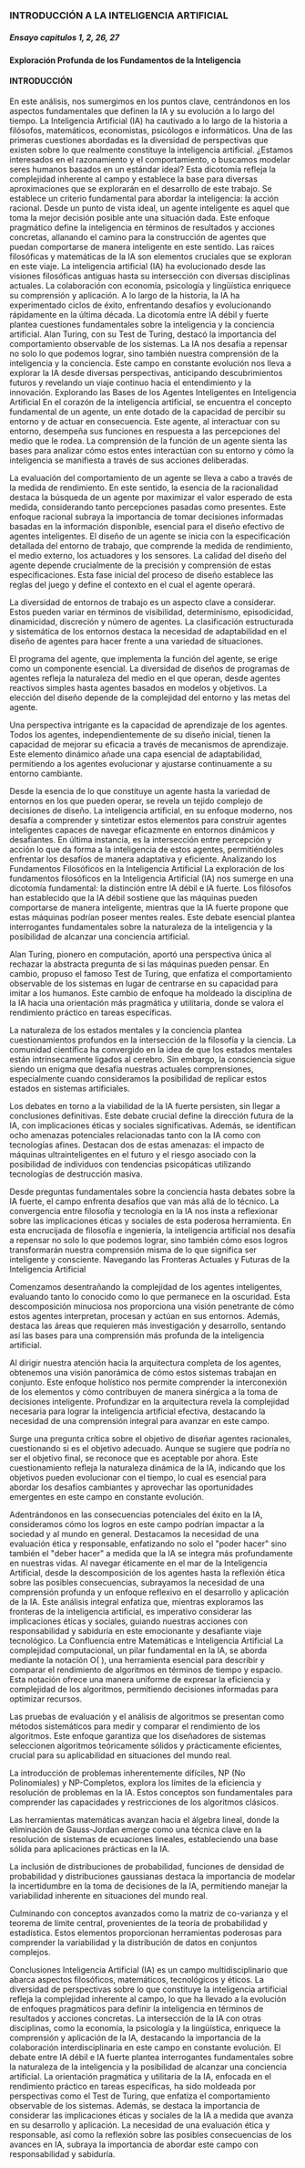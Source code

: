 ### INTRODUCCIÓN A LA INTELIGENCIA ARTIFICIAL
##### Ensayo capitulos 1, 2, 26, 27
#### Exploración Profunda de los Fundamentos de la Inteligencia 
#### INTRODUCCIÓN

En este análisis, nos sumergimos en los puntos clave, centrándonos en los aspectos fundamentales que definen la IA y su evolución a lo largo del tiempo. La Inteligencia Artificial (IA) ha cautivado a lo largo de la historia a filósofos, matemáticos, economistas, psicólogos e informáticos. Una de las primeras cuestiones abordadas es la diversidad de perspectivas que existen sobre lo que realmente constituye la inteligencia artificial. ¿Estamos interesados en el razonamiento y el comportamiento, o buscamos modelar seres humanos basados en un estándar ideal? Esta dicotomía refleja la complejidad inherente al campo y establece la base para diversas aproximaciones que se explorarán en el desarrollo de este trabajo. Se establece un criterio fundamental para abordar la inteligencia: la acción racional. Desde un punto de vista ideal, un agente inteligente es aquel que toma la mejor decisión posible ante una situación dada. Este enfoque pragmático define la inteligencia en términos de resultados y acciones concretas, allanando el camino para la construcción de agentes que puedan comportarse de manera inteligente en este sentido. Las raíces filosóficas y matemáticas de la IA son elementos cruciales que se exploran en este viaje.
La inteligencia artificial (IA) ha evolucionado desde las visiones filosóficas antiguas hasta su intersección con diversas disciplinas actuales. La colaboración con economía, psicología y lingüística enriquece su comprensión y aplicación. A lo largo de la historia, la IA ha experimentado ciclos de éxito, enfrentando desafíos y evolucionando rápidamente en la última década. La dicotomía entre IA débil y fuerte plantea cuestiones fundamentales sobre la inteligencia y la conciencia artificial. Alan Turing, con su Test de Turing, destacó la importancia del comportamiento observable de los sistemas. La IA nos desafía a repensar no solo lo que podemos lograr, sino también nuestra comprensión de la inteligencia y la conciencia. Este campo en constante evolución nos lleva a explorar la IA desde diversas perspectivas, anticipando descubrimientos futuros y revelando un viaje continuo hacia el entendimiento y la innovación.
Explorando las Bases de los Agentes Inteligentes en Inteligencia Artificial
En el corazón de la inteligencia artificial, se encuentra el concepto fundamental de un agente, un ente dotado de la capacidad de percibir su entorno y de actuar en consecuencia. Este agente, al interactuar con su entorno, desempeña sus funciones en respuesta a las percepciones del medio que le rodea. La comprensión de la función de un agente sienta las bases para analizar cómo estos entes interactúan con su entorno y cómo la inteligencia se manifiesta a través de sus acciones deliberadas.

La evaluación del comportamiento de un agente se lleva a cabo a través de la medida de rendimiento. En este sentido, la esencia de la racionalidad destaca la búsqueda de un agente por maximizar el valor esperado de esta medida, considerando tanto percepciones pasadas como presentes. Este enfoque racional subraya la importancia de tomar decisiones informadas basadas en la información disponible, esencial para el diseño efectivo de agentes inteligentes. El diseño de un agente se inicia con la especificación detallada del entorno de trabajo, que comprende la medida de rendimiento, el medio externo, los actuadores y los sensores. La calidad del diseño del agente depende crucialmente de la precisión y comprensión de estas especificaciones. Esta fase inicial del proceso de diseño establece las reglas del juego y define el contexto en el cual el agente operará.

La diversidad de entornos de trabajo es un aspecto clave a considerar. Estos pueden variar en términos de visibilidad, determinismo, episodicidad, dinamicidad, discreción y número de agentes. La clasificación estructurada y sistemática de los entornos destaca la necesidad de adaptabilidad en el diseño de agentes para hacer frente a una variedad de situaciones.

El programa del agente, que implementa la función del agente, se erige como un componente esencial. La diversidad de diseños de programas de agentes refleja la naturaleza del medio en el que operan, desde agentes reactivos simples hasta agentes basados en modelos y objetivos. La elección del diseño depende de la complejidad del entorno y las metas del agente.

Una perspectiva intrigante es la capacidad de aprendizaje de los agentes. Todos los agentes, independientemente de su diseño inicial, tienen la capacidad de mejorar su eficacia a través de mecanismos de aprendizaje. Este elemento dinámico añade una capa esencial de adaptabilidad, permitiendo a los agentes evolucionar y ajustarse continuamente a su entorno cambiante.

Desde la esencia de lo que constituye un agente hasta la variedad de entornos en los que pueden operar, se revela un tejido complejo de decisiones de diseño. La inteligencia artificial, en su enfoque moderno, nos desafía a comprender y sintetizar estos elementos para construir agentes inteligentes capaces de navegar eficazmente en entornos dinámicos y desafiantes. En última instancia, es la intersección entre percepción y acción lo que da forma a la inteligencia de estos agentes, permitiéndoles enfrentar los desafíos de manera adaptativa y eficiente.
Analizando los Fundamentos Filosóficos en la Inteligencia Artificial
La exploración de los fundamentos filosóficos en la Inteligencia Artificial (IA) nos sumerge en una dicotomía fundamental: la distinción entre IA débil e IA fuerte. Los filósofos han establecido que la IA débil sostiene que las máquinas pueden comportarse de manera inteligente, mientras que la IA fuerte propone que estas máquinas podrían poseer mentes reales. Este debate esencial plantea interrogantes fundamentales sobre la naturaleza de la inteligencia y la posibilidad de alcanzar una conciencia artificial.

Alan Turing, pionero en computación, aportó una perspectiva única al rechazar la abstracta pregunta de si las máquinas pueden pensar. En cambio, propuso el famoso Test de Turing, que enfatiza el comportamiento observable de los sistemas en lugar de centrarse en su capacidad para imitar a los humanos. Este cambio de enfoque ha moldeado la disciplina de la IA hacia una orientación más pragmática y utilitaria, donde se valora el rendimiento práctico en tareas específicas.

La naturaleza de los estados mentales y la conciencia plantea cuestionamientos profundos en la intersección de la filosofía y la ciencia. La comunidad científica ha convergido en la idea de que los estados mentales están intrínsecamente ligados al cerebro. Sin embargo, la consciencia sigue siendo un enigma que desafía nuestras actuales comprensiones, especialmente cuando consideramos la posibilidad de replicar estos estados en sistemas artificiales.

Los debates en torno a la viabilidad de la IA fuerte persisten, sin llegar a conclusiones definitivas. Este debate crucial define la dirección futura de la IA, con implicaciones éticas y sociales significativas. Además, se identifican ocho amenazas potenciales relacionadas tanto con la IA como con tecnologías afines. Destacan dos de estas amenazas: el impacto de máquinas ultrainteligentes en el futuro y el riesgo asociado con la posibilidad de individuos con tendencias psicopáticas utilizando tecnologías de destrucción masiva.

Desde preguntas fundamentales sobre la conciencia hasta debates sobre la IA fuerte, el campo enfrenta desafíos que van más allá de lo técnico. La convergencia entre filosofía y tecnología en la IA nos insta a reflexionar sobre las implicaciones éticas y sociales de esta poderosa herramienta. En esta encrucijada de filosofía e ingeniería, la inteligencia artificial nos desafía a repensar no solo lo que podemos lograr, sino también cómo esos logros transformarán nuestra comprensión misma de lo que significa ser inteligente y consciente.
Navegando las Fronteras Actuales y Futuras de la Inteligencia Artificial

Comenzamos desentrañando la complejidad de los agentes inteligentes, evaluando tanto lo conocido como lo que permanece en la oscuridad. Esta descomposición minuciosa nos proporciona una visión penetrante de cómo estos agentes interpretan, procesan y actúan en sus entornos. Además, destaca las áreas que requieren más investigación y desarrollo, sentando así las bases para una comprensión más profunda de la inteligencia artificial.

Al dirigir nuestra atención hacia la arquitectura completa de los agentes, obtenemos una visión panorámica de cómo estos sistemas trabajan en conjunto. Este enfoque holístico nos permite comprender la interconexión de los elementos y cómo contribuyen de manera sinérgica a la toma de decisiones inteligente. Profundizar en la arquitectura revela la complejidad necesaria para lograr la inteligencia artificial efectiva, destacando la necesidad de una comprensión integral para avanzar en este campo.

Surge una pregunta crítica sobre el objetivo de diseñar agentes racionales, cuestionando si es el objetivo adecuado. Aunque se sugiere que podría no ser el objetivo final, se reconoce que es aceptable por ahora. Este cuestionamiento refleja la naturaleza dinámica de la IA, indicando que los objetivos pueden evolucionar con el tiempo, lo cual es esencial para abordar los desafíos cambiantes y aprovechar las oportunidades emergentes en este campo en constante evolución.

Adentrándonos en las consecuencias potenciales del éxito en la IA, consideramos cómo los logros en este campo podrían impactar a la sociedad y al mundo en general. Destacamos la necesidad de una evaluación ética y responsable, enfatizando no solo el "poder hacer" sino también el "deber hacer" a medida que la IA se integra más profundamente en nuestras vidas. Al navegar éticamente en el mar de la Inteligencia Artificial, desde la descomposición de los agentes hasta la reflexión ética sobre las posibles consecuencias, subrayamos la necesidad de una comprensión profunda y un enfoque reflexivo en el desarrollo y aplicación de la IA. Este análisis integral enfatiza que, mientras exploramos las fronteras de la inteligencia artificial, es imperativo considerar las implicaciones éticas y sociales, guiando nuestras acciones con responsabilidad y sabiduría en este emocionante y desafiante viaje tecnológico.
La Confluencia entre Matemáticas e Inteligencia Artificial
La complejidad computacional, un pilar fundamental en la IA, se aborda mediante la notación O( ), una herramienta esencial para describir y comparar el rendimiento de algoritmos en términos de tiempo y espacio. Esta notación ofrece una manera uniforme de expresar la eficiencia y complejidad de los algoritmos, permitiendo decisiones informadas para optimizar recursos.

Las pruebas de evaluación y el análisis de algoritmos se presentan como métodos sistemáticos para medir y comparar el rendimiento de los algoritmos. Este enfoque garantiza que los diseñadores de sistemas seleccionen algoritmos teóricamente sólidos y prácticamente eficientes, crucial para su aplicabilidad en situaciones del mundo real.

La introducción de problemas inherentemente difíciles, NP (No Polinomiales) y NP-Completos, explora los límites de la eficiencia y resolución de problemas en la IA. Estos conceptos son fundamentales para comprender las capacidades y restricciones de los algoritmos clásicos.

Las herramientas matemáticas avanzan hacia el álgebra lineal, donde la eliminación de Gauss-Jordan emerge como una técnica clave en la resolución de sistemas de ecuaciones lineales, estableciendo una base sólida para aplicaciones prácticas en la IA.

La inclusión de distribuciones de probabilidad, funciones de densidad de probabilidad y distribuciones gaussianas destaca la importancia de modelar la incertidumbre en la toma de decisiones de la IA, permitiendo manejar la variabilidad inherente en situaciones del mundo real.

Culminando con conceptos avanzados como la matriz de co-varianza y el teorema de límite central, provenientes de la teoría de probabilidad y estadística. Estos elementos proporcionan herramientas poderosas para comprender la variabilidad y la distribución de datos en conjuntos complejos.

Conclusiones
Inteligencia Artificial (IA) es un campo multidisciplinario que abarca aspectos filosóficos, matemáticos, tecnológicos y éticos. La diversidad de perspectivas sobre lo que constituye la inteligencia artificial refleja la complejidad inherente al campo, lo que ha llevado a la evolución de enfoques pragmáticos para definir la inteligencia en términos de resultados y acciones concretas. La intersección de la IA con otras disciplinas, como la economía, la psicología y la lingüística, enriquece la comprensión y aplicación de la IA, destacando la importancia de la colaboración interdisciplinaria en este campo en constante evolución. El debate entre IA débil e IA fuerte plantea interrogantes fundamentales sobre la naturaleza de la inteligencia y la posibilidad de alcanzar una conciencia artificial. La orientación pragmática y utilitaria de la IA, enfocada en el rendimiento práctico en tareas específicas, ha sido moldeada por perspectivas como el Test de Turing, que enfatiza el comportamiento observable de los sistemas. Además, se destaca la importancia de considerar las implicaciones éticas y sociales de la IA a medida que avanza en su desarrollo y aplicación. La necesidad de una evaluación ética y responsable, así como la reflexión sobre las posibles consecuencias de los avances en IA, subraya la importancia de abordar este campo con responsabilidad y sabiduría.
